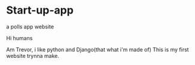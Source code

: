 # Start-up-app
a polls app website

Hi humans 

Am Trevor, i like python and Django(that what i'm made of)
This is my first website trynna make.
